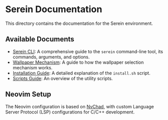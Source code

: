 # Serein Documentation

This directory contains the documentation for the Serein environment. 

## Available Documents

*   [Serein CLI](./Serein.md): A comprehensive guide to the `serein` command-line tool, its commands, arguments, and options.
*   [Wallpaper Mechanism](./Wallpaper.md): A guide to how the wallpaper selection mechanism works.
*   [Installation Guide](./installation.md): A detailed explanation of the `install.sh` script.
*   [Scripts Guide](./scripts.md): An overview of the utility scripts.

## Neovim Setup

The Neovim configuration is based on [NvChad](https://nvchad.com/), with custom Language Server Protocol (LSP) configurations for C/C++ development.
